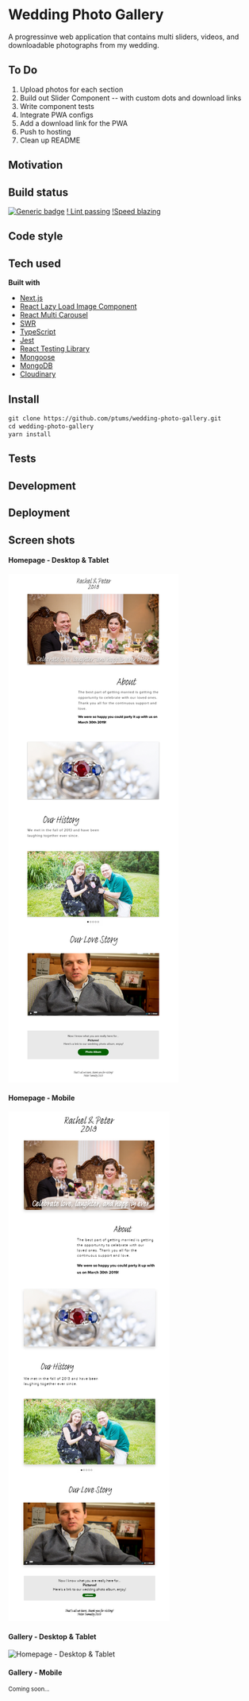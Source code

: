 # Wedding Photo Gallery

A progressinve web application that contains multi sliders, videos, and downloadable photographs from my wedding.

## To Do

1. Upload photos for each section
2. Build out Slider Component -- with custom dots and download links
3. Write component tests
4. Integrate PWA configs
5. Add a download link for the PWA
6. Push to hosting
7. Clean up README

## Motivation

## Build status

[![Generic badge](https://img.shields.io/badge/<prettier>-<100>-<pink>.svg)](https://shields.io/)
[! Lint passing](https://camo.githubusercontent.com/df0f65b2d0e7a0448dd50abbc3b4364dc971533f/68747470733a2f2f696d672e736869656c64732e696f2f6769746875622f776f726b666c6f772f7374617475732f70726574746965722f70726574746965722f4c696e743f6c6162656c3d4c696e74267374796c653d666c61742d737175617265)
[!Speed blazing](https://camo.githubusercontent.com/c0d653f4e211ffff68800215f80fb458e25ae6f0/68747470733a2f2f696d672e736869656c64732e696f2f62616467652f73706565642d626c617a696e672532302546302539462539342541352d627269676874677265656e2e7376673f7374796c653d666c61742d737175617265)


## Code style

## Tech used

**Built with**
  * [Next.js](https://nextjs.org/)
  * [React Lazy Load Image Component](https://www.npmjs.com/package/react-lazy-load-image-component)
  * [React Multi Carousel](https://w3js.com/react-multi-carousel)
  * [SWR](https://github.com/vercel/swr)
  * [TypeScript](https://www.typescriptlang.org/)
  * [Jest](https://jestjs.io/)
  * [React Testing Library](https://testing-library.com)
  * [Mongoose](https://mongoosejs.com/)
  * [MongoDB](https://www.mongodb.com/)
  * [Cloudinary](https://cloudinary.com/)

## Install

```
git clone https://github.com/ptums/wedding-photo-gallery.git
cd wedding-photo-gallery
yarn install
```

## Tests

## Development

## Deployment

## Screen shots

#### Homepage - Desktop & Tablet

![Homepage - Desktop & Tablet](./docs/TumultyEverAfter-IpadDesktop-Home.png)

#### Homepage - Mobile

![Homepage - Desktop & Tablet](./docs/TumultyEverAfter-Mobile-Home.png)

#### Gallery - Desktop & Tablet

![Homepage - Desktop & Tablet](./docs/TumultyEverAfter-IpadDesktop-Gallery.png)

#### Gallery - Mobile

<sup>Coming soon...</sup>
